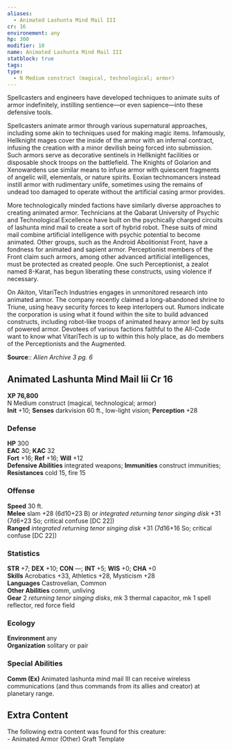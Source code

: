 ```yaml
---
aliases:
  - Animated Lashunta Mind Mail III
cr: 16
environement: any
hp: 300
modifier: 10
name: Animated Lashunta Mind Mail III
statblock: true
tags: 
type:
  - N Medium construct (magical, technological; armor)
---
```


Spellcasters and engineers have developed techniques to animate suits of armor indefinitely, instilling sentience—or even sapience—into these defensive tools.

Spellcasters animate armor through various supernatural approaches, including some akin to techniques used for making magic items. Infamously, Hellknight mages cover the inside of the armor with an infernal contract, infusing the creation with a minor devilish being forced into submission. Such armors serve as decorative sentinels in Hellknight facilities or disposable shock troops on the battlefield. The Knights of Golarion and Xenowardens use similar means to infuse armor with quiescent fragments of angelic will, elementals, or nature spirits. Eoxian technomancers instead instill armor with rudimentary unlife, sometimes using the remains of undead too damaged to operate without the artificial casing armor provides.

More technologically minded factions have similarly diverse approaches to creating animated armor. Technicians at the Qabarat University of Psychic and Technological Excellence have built on the psychically charged circuits of lashunta mind mail to create a sort of hybrid robot. These suits of mind mail combine artificial intelligence with psychic potential to become animated. Other groups, such as the Android Abolitionist Front, have a fondness for animated and sapient armor. Perceptionist members of the Front claim such armors, among other advanced artificial intelligences, must be protected as created people. One such Perceptionist, a zealot named 8-Karat, has begun liberating these constructs, using violence if necessary.

On Akiton, VitariTech Industries engages in unmonitored research into animated armor. The company recently claimed a long-abandoned shrine to Triune, using heavy security forces to keep interlopers out. Rumors indicate the corporation is using what it found within the site to build advanced constructs, including robot-like troops of animated heavy armor led by suits of powered armor. Devotees of various factions faithful to the All-Code want to know what VitariTech is up to within this holy place, as do members of the Perceptionists and the Augmented.

**Source**:: _Alien Archive 3 pg. 6_

## Animated Lashunta Mind Mail Iii Cr 16

**XP 76,800**  
N Medium construct (magical, technological; armor)  
**Init** +10; **Senses** darkvision 60 ft., low-light vision; **Perception** +28  

### Defense

**HP** 300  
**EAC** 30; **KAC** 32  
**Fort** +16; **Ref** +16; **Will** +12  
**Defensive Abilities** integrated weapons; **Immunities** construct immunities; **Resistances** cold 15, fire 15  

### Offense

**Speed** 30 ft.  
**Melee** slam +28 (6d10+23 B) or _integrated returning tenor singing disk_ +31 (7d6+23 So; critical confuse \[DC 22\])  
**Ranged** _integrated returning tenor singing disk_ +31 (7d16+16 So; critical confuse \[DC 22\])

### Statistics

**STR** +7; **DEX** +10; **CON** —; **INT** +5; **WIS** +0; **CHA** +0  
**Skills** Acrobatics +33, Athletics +28, Mysticism +28  
**Languages** Castrovelian, Common  
**Other Abilities** comm, unliving  
**Gear** 2 _returning tenor singing disks_, mk 3 thermal capacitor, mk 1 spell reflector, red force field

### Ecology

**Environment** any  
**Organization** solitary or pair

### Special Abilities

**Comm (Ex)** Animated lashunta mind mail III can receive wireless communications (and thus commands from its allies and creator) at planetary range.

## Extra Content

The following extra content was found for this creature:  
\- Animated Armor (Other) Graft Template
